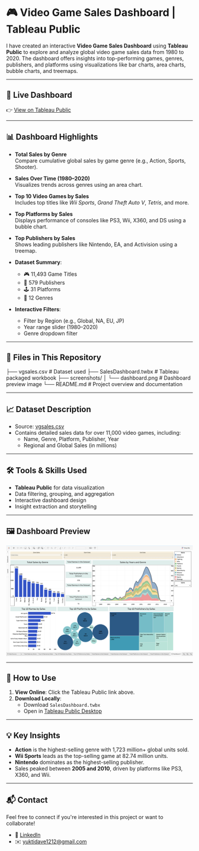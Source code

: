 # 🎮 Video Game Sales Dashboard | Tableau Public

I have created an interactive **Video Game Sales Dashboard** using **Tableau Public** to explore and analyze global video game sales data from 1980 to 2020. The dashboard offers insights into top-performing games, genres, publishers, and platforms using visualizations like bar charts, area charts, bubble charts, and treemaps.

---

## 🔗 Live Dashboard

👉 [View on Tableau Public](https://public.tableau.com/app/profile/yukti.dave/viz/Sales-dashboard_17509179579440/Dashboard1?publish=yes)  

---

## 📊 Dashboard Highlights

- **Total Sales by Genre**  
  Compare cumulative global sales by game genre (e.g., Action, Sports, Shooter).

- **Sales Over Time (1980–2020)**  
  Visualizes trends across genres using an area chart.

- **Top 10 Video Games by Sales**  
  Includes top titles like *Wii Sports*, *Grand Theft Auto V*, *Tetris*, and more.

- **Top Platforms by Sales**  
  Displays performance of consoles like PS3, Wii, X360, and DS using a bubble chart.

- **Top Publishers by Sales**  
  Shows leading publishers like Nintendo, EA, and Activision using a treemap.

- **Dataset Summary**:
  - 🎮 11,493 Game Titles
  - 🏢 579 Publishers
  - 🕹️ 31 Platforms
  - 🎯 12 Genres

- **Interactive Filters**:
  - Filter by Region (e.g., Global, NA, EU, JP)
  - Year range slider (1980–2020)
  - Genre dropdown filter

---

## 📁 Files in This Repository
├── vgsales.csv                # Dataset used
├── SalesDashboard.twbx        # Tableau packaged workbook
├── screenshots/
│   └── dashboard.png          # Dashboard preview image
└── README.md                  # Project overview and documentation


---

## 📈 Dataset Description

- Source: [vgsales.csv](https://www.kaggle.com/datasets/gregorut/videogame-sales-with-ratings)  
- Contains detailed sales data for over 11,000 video games, including:
  - Name, Genre, Platform, Publisher, Year
  - Regional and Global Sales (in millions)

---

## 🛠️ Tools & Skills Used

- **Tableau Public** for data visualization
- Data filtering, grouping, and aggregation
- Interactive dashboard design
- Insight extraction and storytelling

---

## 🖼️ Dashboard Preview

![Dashboard Screenshot](dashboard.png)


---

## 📌 How to Use

1. **View Online**: Click the Tableau Public link above.
2. **Download Locally**:
   - Download `SalesDashboard.twbx`
   - Open in [Tableau Public Desktop](https://public.tableau.com/en-us/s/download/)

---

## 💡 Key Insights

- **Action** is the highest-selling genre with 1,723 million+ global units sold.
- **Wii Sports** leads as the top-selling game at 82.74 million units.
- **Nintendo** dominates as the highest-selling publisher.
- Sales peaked between **2005 and 2010**, driven by platforms like PS3, X360, and Wii.

---

## 📬 Contact


Feel free to connect if you're interested in this project or want to collaborate!

- 💼 [LinkedIn](linkedin.com/in/yuktidave)
- ✉️ yuktidave1212@gmail.com

